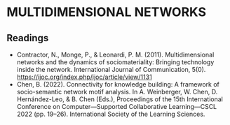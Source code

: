 # MULTIDIMENSIONAL NETWORKS

## Readings

- Contractor, N., Monge, P., & Leonardi, P. M. (2011). Multidimensional networks and the dynamics of sociomateriality: Bringing technology inside the network. International Journal of Communication, 5(0). https://ijoc.org/index.php/ijoc/article/view/1131
- Chen, B. (2022). Connectivity for knowledge building: A framework of socio-semantic network motif analysis. In A. Weinberger, W. Chen, D. Hernández-Leo, & B. Chen (Eds.), Proceedings of the 15th International Conference on Computer—Supported Collaborative Learning—CSCL 2022 (pp. 19–26). International Society of the Learning Sciences.
